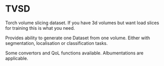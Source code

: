 # TVSD
Torch volume slicing dataset. If you have 3d volumes but want load slices for training this is what you need.

Provides ability to generate one Dataset from one volume. 
Either with segmentation, localisation or classification tasks.

Some convertors and QoL functions available. Albumentations are applicable.
